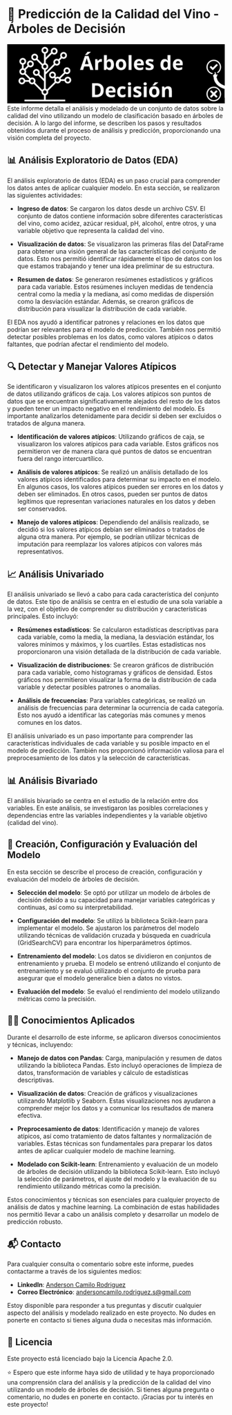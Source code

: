 # 🍷 Predicción de la Calidad del Vino - Árboles de Decisión

![](Arboles_de_Decision.png)
Este informe detalla el análisis y modelado de un conjunto de datos sobre la calidad del vino utilizando un modelo de clasificación basado en árboles de decisión. A lo largo del informe, se describen los pasos y resultados obtenidos durante el proceso de análisis y predicción, proporcionando una visión completa del proyecto.

## 📊 Análisis Exploratorio de Datos (EDA)

El análisis exploratorio de datos (EDA) es un paso crucial para comprender los datos antes de aplicar cualquier modelo. En esta sección, se realizaron las siguientes actividades:

- **Ingreso de datos**: Se cargaron los datos desde un archivo CSV. El conjunto de datos contiene información sobre diferentes características del vino, como acidez, azúcar residual, pH, alcohol, entre otros, y una variable objetivo que representa la calidad del vino.

- **Visualización de datos**: Se visualizaron las primeras filas del DataFrame para obtener una visión general de las características del conjunto de datos. Esto nos permitió identificar rápidamente el tipo de datos con los que estamos trabajando y tener una idea preliminar de su estructura.

- **Resumen de datos**: Se generaron resúmenes estadísticos y gráficos para cada variable. Estos resúmenes incluyen medidas de tendencia central como la media y la mediana, así como medidas de dispersión como la desviación estándar. Además, se crearon gráficos de distribución para visualizar la distribución de cada variable.

El EDA nos ayudó a identificar patrones y relaciones en los datos que podrían ser relevantes para el modelo de predicción. También nos permitió detectar posibles problemas en los datos, como valores atípicos o datos faltantes, que podrían afectar el rendimiento del modelo.

## 🔍 Detectar y Manejar Valores Atípicos

Se identificaron y visualizaron los valores atípicos presentes en el conjunto de datos utilizando gráficos de caja. Los valores atípicos son puntos de datos que se encuentran significativamente alejados del resto de los datos y pueden tener un impacto negativo en el rendimiento del modelo. Es importante analizarlos detenidamente para decidir si deben ser excluidos o tratados de alguna manera.

- **Identificación de valores atípicos**: Utilizando gráficos de caja, se visualizaron los valores atípicos para cada variable. Estos gráficos nos permitieron ver de manera clara qué puntos de datos se encuentran fuera del rango intercuartílico.

- **Análisis de valores atípicos**: Se realizó un análisis detallado de los valores atípicos identificados para determinar su impacto en el modelo. En algunos casos, los valores atípicos pueden ser errores en los datos y deben ser eliminados. En otros casos, pueden ser puntos de datos legítimos que representan variaciones naturales en los datos y deben ser conservados.

- **Manejo de valores atípicos**: Dependiendo del análisis realizado, se decidió si los valores atípicos debían ser eliminados o tratados de alguna otra manera. Por ejemplo, se podrían utilizar técnicas de imputación para reemplazar los valores atípicos con valores más representativos.

## 📈 Análisis Univariado

El análisis univariado se llevó a cabo para cada característica del conjunto de datos. Este tipo de análisis se centra en el estudio de una sola variable a la vez, con el objetivo de comprender su distribución y características principales. Esto incluyó:

- **Resúmenes estadísticos**: Se calcularon estadísticas descriptivas para cada variable, como la media, la mediana, la desviación estándar, los valores mínimos y máximos, y los cuartiles. Estas estadísticas nos proporcionaron una visión detallada de la distribución de cada variable.

- **Visualización de distribuciones**: Se crearon gráficos de distribución para cada variable, como histogramas y gráficos de densidad. Estos gráficos nos permitieron visualizar la forma de la distribución de cada variable y detectar posibles patrones o anomalías.

- **Análisis de frecuencias**: Para variables categóricas, se realizó un análisis de frecuencias para determinar la ocurrencia de cada categoría. Esto nos ayudó a identificar las categorías más comunes y menos comunes en los datos.

El análisis univariado es un paso importante para comprender las características individuales de cada variable y su posible impacto en el modelo de predicción. También nos proporcionó información valiosa para el preprocesamiento de los datos y la selección de características.

## 📊 Análisis Bivariado

El análisis bivariado se centra en el estudio de la relación entre dos variables. En este análisis, se investigaron las posibles correlaciones y dependencias entre las variables independientes y la variable objetivo (calidad del vino).

## 🤖 Creación, Configuración y Evaluación del Modelo

En esta sección se describe el proceso de creación, configuración y evaluación del modelo de árboles de decisión. 

- **Selección del modelo**: Se optó por utilizar un modelo de árboles de decisión debido a su capacidad para manejar variables categóricas y continuas, así como su interpretabilidad.

- **Configuración del modelo**: Se utilizó la biblioteca Scikit-learn para implementar el modelo. Se ajustaron los parámetros del modelo utilizando técnicas de validación cruzada y búsqueda en cuadrícula (GridSearchCV) para encontrar los hiperparámetros óptimos.

- **Entrenamiento del modelo**: Los datos se dividieron en conjuntos de entrenamiento y prueba. El modelo se entrenó utilizando el conjunto de entrenamiento y se evaluó utilizando el conjunto de prueba para asegurar que el modelo generalice bien a datos no vistos.

- **Evaluación del modelo**: Se evaluó el rendimiento del modelo utilizando métricas como la precisión.

## 🧑‍🏫 Conocimientos Aplicados

Durante el desarrollo de este informe, se aplicaron diversos conocimientos y técnicas, incluyendo:

- **Manejo de datos con Pandas**: Carga, manipulación y resumen de datos utilizando la biblioteca Pandas. Esto incluyó operaciones de limpieza de datos, transformación de variables y cálculo de estadísticas descriptivas.

- **Visualización de datos**: Creación de gráficos y visualizaciones utilizando Matplotlib y Seaborn. Estas visualizaciones nos ayudaron a comprender mejor los datos y a comunicar los resultados de manera efectiva.

- **Preprocesamiento de datos**: Identificación y manejo de valores atípicos, así como tratamiento de datos faltantes y normalización de variables. Estas técnicas son fundamentales para preparar los datos antes de aplicar cualquier modelo de machine learning.

- **Modelado con Scikit-learn**: Entrenamiento y evaluación de un modelo de árboles de decisión utilizando la biblioteca Scikit-learn. Esto incluyó la selección de parámetros, el ajuste del modelo y la evaluación de su rendimiento utilizando métricas como la precisión.

Estos conocimientos y técnicas son esenciales para cualquier proyecto de análisis de datos y machine learning. La combinación de estas habilidades nos permitió llevar a cabo un análisis completo y desarrollar un modelo de predicción robusto.

## 📬 Contacto

Para cualquier consulta o comentario sobre este informe, puedes contactarme a través de los siguientes medios:

- **LinkedIn**: [Anderson Camilo Rodriguez](https://www.linkedin.com/in/andersoncrs)
- **Correo Electrónico**: andersoncamilo.rodriguez.s@gmail.com

Estoy disponible para responder a tus preguntas y discutir cualquier aspecto del análisis y modelado realizado en este proyecto. No dudes en ponerte en contacto si tienes alguna duda o necesitas más información.

## 📜 Licencia
Este proyecto está licenciado bajo la Licencia Apache 2.0.


⭐ Espero que este informe haya sido de utilidad y te haya proporcionado una comprensión clara del análisis y la predicción de la calidad del vino utilizando un modelo de árboles de decisión. Si tienes alguna pregunta o comentario, no dudes en ponerte en contacto. ¡Gracias por tu interés en este proyecto!
